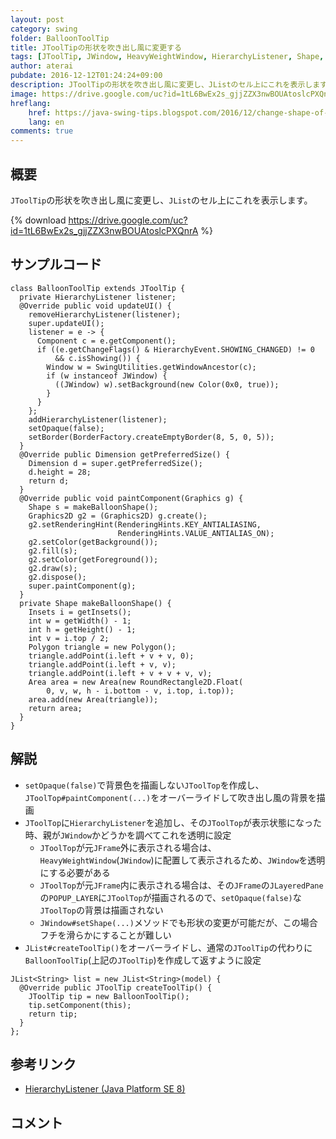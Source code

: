 ```yaml
---
layout: post
category: swing
folder: BalloonToolTip
title: JToolTipの形状を吹き出し風に変更する
tags: [JToolTip, JWindow, HeavyWeightWindow, HierarchyListener, Shape, Area, JList]
author: aterai
pubdate: 2016-12-12T01:24:24+09:00
description: JToolTipの形状を吹き出し風に変更し、JListのセル上にこれを表示します。
image: https://drive.google.com/uc?id=1tL6BwEx2s_gjjZZX3nwBOUAtoslcPXQnrA
hreflang:
    href: https://java-swing-tips.blogspot.com/2016/12/change-shape-of-jtooltip-to-balloon.html
    lang: en
comments: true
---
```

## 概要
`JToolTip`の形状を吹き出し風に変更し、`JList`のセル上にこれを表示します。

{% download https://drive.google.com/uc?id=1tL6BwEx2s_gjjZZX3nwBOUAtoslcPXQnrA %}

## サンプルコード
<pre class="prettyprint"><code>class BalloonToolTip extends JToolTip {
  private HierarchyListener listener;
  @Override public void updateUI() {
    removeHierarchyListener(listener);
    super.updateUI();
    listener = e -&gt; {
      Component c = e.getComponent();
      if ((e.getChangeFlags() &amp; HierarchyEvent.SHOWING_CHANGED) != 0
          &amp;&amp; c.isShowing()) {
        Window w = SwingUtilities.getWindowAncestor(c);
        if (w instanceof JWindow) {
          ((JWindow) w).setBackground(new Color(0x0, true));
        }
      }
    };
    addHierarchyListener(listener);
    setOpaque(false);
    setBorder(BorderFactory.createEmptyBorder(8, 5, 0, 5));
  }
  @Override public Dimension getPreferredSize() {
    Dimension d = super.getPreferredSize();
    d.height = 28;
    return d;
  }
  @Override public void paintComponent(Graphics g) {
    Shape s = makeBalloonShape();
    Graphics2D g2 = (Graphics2D) g.create();
    g2.setRenderingHint(RenderingHints.KEY_ANTIALIASING,
                        RenderingHints.VALUE_ANTIALIAS_ON);
    g2.setColor(getBackground());
    g2.fill(s);
    g2.setColor(getForeground());
    g2.draw(s);
    g2.dispose();
    super.paintComponent(g);
  }
  private Shape makeBalloonShape() {
    Insets i = getInsets();
    int w = getWidth() - 1;
    int h = getHeight() - 1;
    int v = i.top / 2;
    Polygon triangle = new Polygon();
    triangle.addPoint(i.left + v + v, 0);
    triangle.addPoint(i.left + v, v);
    triangle.addPoint(i.left + v + v + v, v);
    Area area = new Area(new RoundRectangle2D.Float(
        0, v, w, h - i.bottom - v, i.top, i.top));
    area.add(new Area(triangle));
    return area;
  }
}
</code></pre>

## 解説
- `setOpaque(false)`で背景色を描画しない`JToolTop`を作成し、`JToolTop#paintComponent(...)`をオーバーライドして吹き出し風の背景を描画
- `JToolTop`に`HierarchyListener`を追加し、その`JToolTop`が表示状態になった時、親が`JWindow`かどうかを調べてこれを透明に設定
    - `JToolTop`が元`JFrame`外に表示される場合は、`HeavyWeightWindow`(`JWindow`)に配置して表示されるため、`JWindow`を透明にする必要がある
    - `JToolTop`が元`JFrame`内に表示される場合は、その`JFrame`の`JLayeredPane`の`POPUP_LAYER`に`JToolTop`が描画されるので、`setOpaque(false)`な`JToolTop`の背景は描画されない
    - `JWindow#setShape(...)`メソッドでも形状の変更が可能だが、この場合フチを滑らかにすることが難しい
- `JList#createToolTip()`をオーバーライドし、通常の`JToolTip`の代わりに`BalloonToolTip`(上記の`JToolTip`)を作成して返すように設定

<!-- dummy comment line for breaking list -->

<pre class="prettyprint"><code>JList&lt;String&gt; list = new JList&lt;String&gt;(model) {
  @Override public JToolTip createToolTip() {
    JToolTip tip = new BalloonToolTip();
    tip.setComponent(this);
    return tip;
  }
};
</code></pre>

## 参考リンク
- [HierarchyListener (Java Platform SE 8)](https://docs.oracle.com/javase/jp/8/docs/api/java/awt/event/HierarchyListener.html)

<!-- dummy comment line for breaking list -->

## コメント
